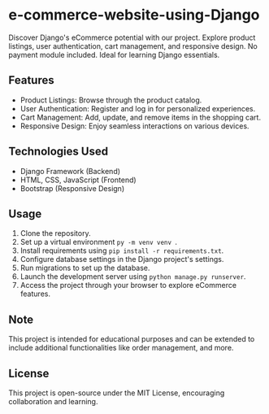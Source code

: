 # e-commerce-website-using-Django
Discover Django's eCommerce potential with our project. Explore product listings, user authentication, cart management, and responsive design. No payment module included. Ideal for learning Django essentials.

## Features

- Product Listings: Browse through the product catalog.
- User Authentication: Register and log in for personalized experiences.
- Cart Management: Add, update, and remove items in the shopping cart.
- Responsive Design: Enjoy seamless interactions on various devices.

## Technologies Used

- Django Framework (Backend)
- HTML, CSS, JavaScript (Frontend)
- Bootstrap (Responsive Design)

## Usage

1. Clone the repository.
2. Set up a virtual environment `py -m venv venv `.
3. Install requirements using ` pip install -r requirements.txt `.
4. Configure database settings in the Django project's settings.
5. Run migrations to set up the database.
6. Launch the development server using `python manage.py runserver`.
7. Access the project through your browser to explore eCommerce features.

## Note

This project is intended for educational purposes and can be extended to include additional functionalities like order management, and more.

## License

This project is open-source under the MIT License, encouraging collaboration and learning.
